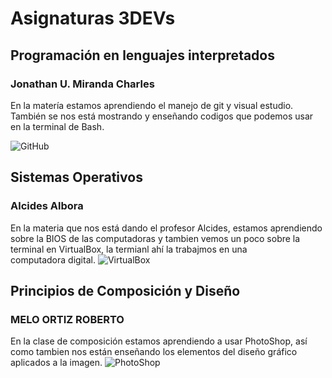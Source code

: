 # Asignaturas 3DEVs

## Programación en lenguajes interpretados
### Jonathan U. Miranda Charles

En la matería estamos aprendiendo el manejo de git y visual estudio. También se nos está mostrando y enseñando codigos que podemos usar en la terminal de Bash.

![GitHub](https://www.qindel.com/wp-content/uploads/2025/06/github.jpg)
## Sistemas Operativos
### Alcides Albora

En la materia que nos está dando el profesor Alcides, estamos aprendiendo sobre la BIOS de las computadoras y tambien vemos un poco sobre la terminal en VirtualBox, la termianl ahí la trabajmos en una computadora digital.
![VirtualBox](https://cdn.mos.cms.futurecdn.net/6hfR5McQGkUvHaUi8jL3yQ-1200-80.jpg)
## Principios de Composición y Diseño
### MELO ORTIZ ROBERTO

En la clase de composición estamos aprendiendo a usar PhotoShop, así como tambien nos están enseñando los elementos del diseño gráfico aplicados a la imagen.
![PhotoShop](https://crehana-blog.imgix.net/media/filer_public/5d/6c/5d6cadb9-f8d6-40f9-86af-6a24cd5af117/que-se-puede-hacer-con-photoshop-4.jpg?auto=format&q=50)
